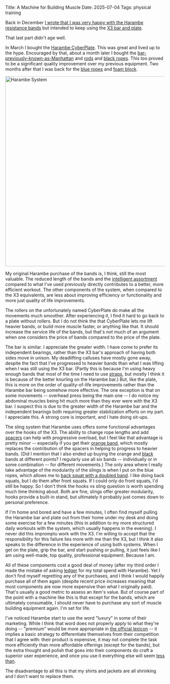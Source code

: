 Title: A Machine for Building Muscle
Date: 2025-07-04
Tags: physical training

Back in December [I wrote that I was very happy with the Harambe resistance bands](/2024/12/harambe-resistance/) but intended to keep using the [X3 bar and plate](https://www.jaquishbiomedical.com/products/x3-bar/).

That last part didn't age well.

In March I bought the [Harambe CyberPlate](https://harambesystem.com/products/cyberplate). This was great and lived up to the hype. Encouraged by that, about a month later I bought the [bar-previously-known-as-Manhattan](https://harambesystem.com/products/the-bar-no-slings) and [rods](https://harambesystem.com/products/rods) and [black ropes](https://harambesystem.com/products/rope-1?variant=43618093203694). This too proved to be a significant quality improvement over my previous equipment. Two months after that I was back for the [blue ropes](https://harambesystem.com/products/rope-1?variant=43772782772462) and [foam block](https://harambesystem.com/products/the-foam-block).

<a href="https://www.flickr.com/photos/pigmonkey/54633873755/in/dateposted/" title="Harambe System"><img src="https://live.staticflickr.com/65535/54633873755_2a599c7461_c.jpg" width="800" height="600" alt="Harambe System"/></a>

My original Harambe purchase of the bands is, I think, still the most valuable. The reduced length of the bands and the [intelligent assortment](https://old.reddit.com/r/ResistanceBand/comments/143ecz7/basically_all_band_sets_except_harambe_create/) compared to what I've used previously directly contributes to a better, more efficient workout. The other components of the system, when compared to the X3 equivalents, are less about improving efficiency or functionality and more just quality of life improvements.

The rollers on the unfortunately named CyberPlate do make all the movements much smoother. After experiencing it, I find it hard to go back to a plate without rollers. But I do not think the that CyberPlate lets me lift heavier bands, or build more muscle faster, or anything like that. It should increase the service life of the bands, but that's not much of an argument when one considers the price of bands compared to the price of the plate.

The bar is similar. I appreciate the greater width. I have come to prefer its independent bearings, rather than the X3 bar's approach of having both sides move in unison. My deadlifting calluses have mostly gone away, despite the fact that I've progressed to heavier bands than what I was lifting when I was still using the X3 bar. (Partly this is because I'm using heavy enough bands that most of the time I need to use [straps](https://www.youtube.com/watch?v=3Nrh-N_V_9s), but mostly I think it is because of the better knurling on the Harambe bar.) But, like the plate, this is more on the order of quality-of-life improvements rather than the Harambe bar being somehow more effective. The one exception is that on some movements -- overhead press being the main one -- I do notice my abdominal muscles being hit much more than they ever were with the X3 bar. I suspect this is due to the greater width of the Harambe bar and the independent bearings both requiring greater stabilization efforts on my part. I appreciate this. A strong core is important, and I hate doing sit-ups.

The sling system that Harambe uses offers some functional advantages over the hooks of the X3. The ability to change rope lengths and add [spacers](https://harambesystem.com/products/spacers-1) can help with progressive overload, but I feel like that advantage is pretty minor -- especially if you get their [orange band](https://harambesystem.com/products/38-orange-band), which mostly replaces the contribution of the spacers in helping to progress to heavier bands. (Did I mention that I also ended up buying the orange and [black](https://harambesystem.com/products/38-black-band) bands at different points? I regularly use all six bands -- individually or in some combination -- for different movements.) The only area where I really take advantage of the modularity of the slings is when I put on the blue ropes, which allows me to [back squat with a doubled band](https://www.youtube.com/watch?v=nB5DgxZgy0U). I like doing back squats, but I do them after front squats. If I could only do front squats, I'd still be happy. So I don't think the hooks vs sling question is worth spending much time thinking about. Both are fine, slings offer greater modularity, hooks provide a built-in stand, but ultimately it probably just comes down to personal preference.

If I'm home and bored and have a few minutes, I often find myself pulling the Harambe bar and plate out from their home under my desk and doing some exercise for a few minutes (this in addition to my more structured daily workouts with the system, which usually happens in the evening). I never did this impromptu work with the X3. I'm willing to accept that the responsibility for this failure lies more with me than the X3, but I think it also speaks to the difference in the experience of using both systems. When I get on the plate, grip the bar, and start pushing or pulling, it just feels like I am using well-made, top quality, professional equipment. Because I am.

All of these components cost a good deal of money (after my third order I made the mistake of asking [ledger](/tag/plaintextaccounting/) for my total spend with Harambe). Yet I don't find myself regretting any of the purchases, and I think I would happily purchase all of them again (despite recent price increases meaning that most components are now more expensive than what I originally paid). That's usually a good metric to assess an item's value. But of course part of the point with a machine like this is that except for the bands, which are ultimately consumable, I should never have to purchase any sort of muscle building equipment again. I'm set for life.

I've noticed Harambe start to use the word "luxury" in some of their marketing. While I think that word does not properly apply to what they're doing -- "premium" would be more appropriate in [the official lexicon](https://www.amazon.com/Luxury-Strategy-Break-Marketing-Brands/dp/0749464917) -- it implies a basic strategy to differentiate themselves from their competition that I agree with: their product is expensive, it may not complete the task more efficiently than more affordable offerings (except for the bands), but the extra thought and polish that goes into their components do craft a superior user experience, and once you use it everything else will seem [less than](https://www.youtube.com/watch?v=gDV-dOvqKzQ).

The disadvantage to all this is that my shirts and jackets are all shrinking and I don't want to replace them.
